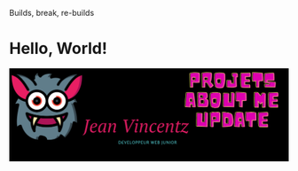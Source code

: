 Builds, break, re-builds

# Hello, World!


[![Header](https://github.com/JeanVincentz/JeanVincentz/blob/master/banner.png "Header")](https://jean-vincentz.fr/)






